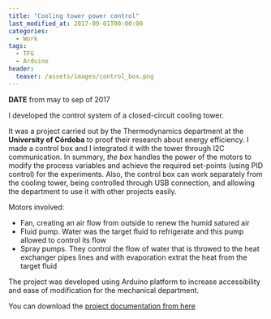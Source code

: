```yaml
---
title: "Cooling tower power control"
last_modified_at: 2017-09-01T00:00:00
categories:
  - Work
tags:
  - TFG
  - Arduino
header:
  teaser: /assets/images/control_box.png
---
```


**DATE** from may to sep of 2017

I developed the control system of a closed-circuit cooling tower. 

It was a project carried out by the Thermodynamics department at the **University of Córdoba** to proof their research about energy efficiency. I made a control box and I integrated it with the tower through I2C communication. In summary, _the box_ handles the power of the motors to modify the process variables and achieve the required set-points (using PID control) for the experiments. Also, the control box can work separately from the cooling tower, being controlled through USB connection, and allowing the department to use it with other projects easily.

Motors involved: 
- Fan, creating an air flow from outside to renew the humid satured air 
- Fluid pump. Water was the target fluid to refrigerate and this pump allowed to control its flow
- Spray pumps. They control the flow of water that is throwed to the heat exchanger pipes lines and with evaporation extrat the heat from the target fluid

The project was developed using Arduino platform to increase accessibility and ease of modification for the mechanical department.

You can download the [project documentation from here](https://www.dropbox.com/s/n6h6rqpq7n540p1/TFG_F_Luque.pdf?dl=0)